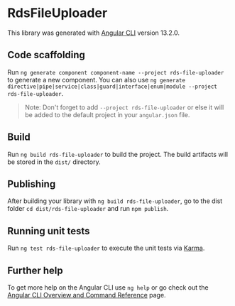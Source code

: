 # RdsFileUploader

This library was generated with [Angular CLI](https://github.com/angular/angular-cli) version 13.2.0.

## Code scaffolding

Run `ng generate component component-name --project rds-file-uploader` to generate a new component. You can also use `ng generate directive|pipe|service|class|guard|interface|enum|module --project rds-file-uploader`.
> Note: Don't forget to add `--project rds-file-uploader` or else it will be added to the default project in your `angular.json` file. 

## Build

Run `ng build rds-file-uploader` to build the project. The build artifacts will be stored in the `dist/` directory.

## Publishing

After building your library with `ng build rds-file-uploader`, go to the dist folder `cd dist/rds-file-uploader` and run `npm publish`.

## Running unit tests

Run `ng test rds-file-uploader` to execute the unit tests via [Karma](https://karma-runner.github.io).

## Further help

To get more help on the Angular CLI use `ng help` or go check out the [Angular CLI Overview and Command Reference](https://angular.io/cli) page.
